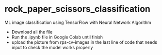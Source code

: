 # rock_paper_scissors_classification
ML image classification using TensorFlow with Neural Network Algorithm
- Download all the file
- Run the .ipynb file in Google Colab until finish
- upload the picture from rps-cv-images in the last line of code that needs input to check the model works properly
